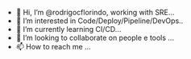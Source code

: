 - 👋 Hi, I’m @rodrigocflorindo, working with SRE...
- 👀 I’m interested in Code/Deploy/Pipeline/DevOps..
- 🌱 I’m currently learning CI/CD...
- 💞️ I’m looking to collaborate on people e tools ...
- 📫 How to reach me ...

<!---
rodrigocflorindo/rodrigocflorindo is a ✨ special ✨ repository because its `README.md` (this file) appears on your GitHub profile.
You can click the Preview link to take a look at your changes.
--->

